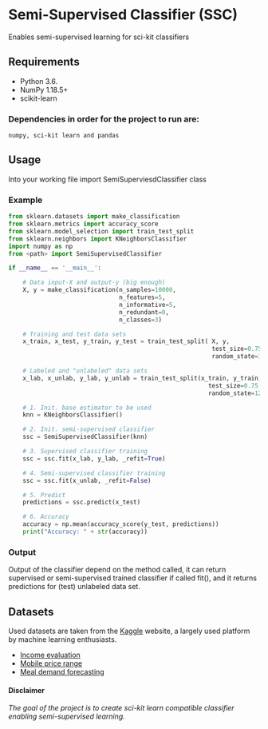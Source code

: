 # Semi-Supervised Classifier (SSC)
Enables semi-supervised learning for sci-kit classifiers

## Requirements
* Python 3.6.
* NumPy 1.18.5+
* scikit-learn

### Dependencies in order for the project to run are:
`numpy, sci-kit learn and pandas`

## Usage
Into your working file import SemiSuperviesdClassifier class

### Example

```python
from sklearn.datasets import make_classification
from sklearn.metrics import accuracy_score
from sklearn.model_selection import train_test_split
from sklearn.neighbors import KNeighborsClassifier
import numpy as np
from <path> import SemiSupervisedClassifier

if __name__ == '__main__':

    # Data input-X and output-y (big enough)
    X, y = make_classification(n_samples=10000,
                               n_features=5,
                               n_informative=5,
                               n_redundant=0,
                               n_classes=3)

    # Training and test data sets
    x_train, x_test, y_train, y_test = train_test_split( X, y,
                                                         test_size=0.75,
                                                         random_state=123)

    # Labeled and "unlabeled" data sets
    x_lab, x_unlab, y_lab, y_unlab = train_test_split(x_train, y_train,
                                                        test_size=0.75,
                                                        random_state=123)

    # 1. Init. base estimator to be used
    knn = KNeighborsClassifier()

    # 2. Init. semi-supervised classifier
    ssc = SemiSupervisedClassifier(knn)

    # 3. Supervised classifier training
    ssc = ssc.fit(x_lab, y_lab, _refit=True)

    # 4. Semi-supervised classifier training
    ssc = ssc.fit(x_unlab, _refit=False)

    # 5. Predict
    predictions = ssc.predict(x_test)

    # 6. Accuracy
    accuracy = np.mean(accuracy_score(y_test, predictions))
    print("Accuracy: " + str(accuracy))
```

### Output
Output of the classifier depend on the method called, it can return supervised or semi-supervised trained classifier if called fit(), and it returns predictions for (test) unlabeled data set.

## Datasets
Used datasets are taken from the [Kaggle](https://www.kaggle.com/) website, a largely used platform by machine learning enthusiasts.

* [Income evaluation](https://www.kaggle.com/lodetomasi1995/income-classification)
* [Mobile price range](https://www.kaggle.com/iabhishekofficial/mobile-price-classification) 
* [Meal demand forecasting](https://www.kaggle.com/sureshmecad/meal-demand-forecasting)

#### Disclaimer
_The goal of the project is to create sci-kit learn compatible classifier enabling semi-supervised learning._
